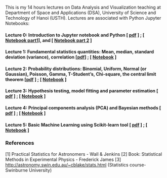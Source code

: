 
This is my 14 hours lectures on Data Analysis and Visualization teaching at Department of Space and Applications (DSA), University of Science and Technology of Hanoi (USTH). Lectures are associated with Python Jupyter Notebooks:



#### Lecture 0: Introduction to Jupyter notebook and Python [ [pdf](https://github.com/hoangducthuong/DataAnalysis_Visualization/blob/main/Lec0_Intro_Notebook_and_Python.pdf) ] ; [ [Notebook part1](https://github.com/hoangducthuong/DataAnalysis_Visualization/blob/f7c773bab1f58a1362bca02636a4324651cdc2da/Lec0_Intro_Notebook_and_Python_part1.ipynb)], and [ [Notebook part 2](https://github.com/hoangducthuong/DataAnalysis_Visualization/blob/f7c773bab1f58a1362bca02636a4324651cdc2da/Lec0_Intro_Notebook_and_Python_part2.ipynb) ]



#### Lecture 1: Fundamental statistics quantities: Mean, median, standard deviation (variance), correlation [[pdf](https://github.com/hoangducthuong/DataAnalysis_Visualization/blob/main/Lec1_statistics.pdf)] ; [ [Notebook](https://github.com/hoangducthuong/DataAnalysis_Visualization/blob/f7c773bab1f58a1362bca02636a4324651cdc2da/Lec1_statistics.ipynb) ]



#### Lecture 2: Probability distributions: Binomial, Uniform, Normal (or Gaussian), Poisson, Gamma, T-Student’s, Chi-square, the central limit theorem [[pdf](https://github.com/hoangducthuong/DataAnalysis_Visualization/blob/main/Lec2_probability.pdf) ] ; [ [Notebook](https://github.com/hoangducthuong/DataAnalysis_Visualization/blob/f7c773bab1f58a1362bca02636a4324651cdc2da/Lec2_probability.ipynb) ]



#### Lecture 3: Hypothesis testing, model fitting and parameter estimation [ [pdf](https://github.com/hoangducthuong/DataAnalysis_Visualization/blob/main/Lec3_test_fit.pdf) ] ; [ [Notebook](https://github.com/hoangducthuong/DataAnalysis_Visualization/blob/f7c773bab1f58a1362bca02636a4324651cdc2da/Lec3_test_fit.ipynb) ]



#### Lecture 4: Principal components analysis (PCA) and Bayesian methods [ [pdf](https://github.com/hoangducthuong/DataAnalysis_Visualization/blob/main/Lec4_PCA_Bayesian.pdf) ] ; [ [Notebook](https://github.com/hoangducthuong/DataAnalysis_Visualization/blob/f7c773bab1f58a1362bca02636a4324651cdc2da/Lec4_PCA_Bayesian.ipynb) ]



#### Lecture 5: Basic Machine Learning using Scikit-learn tool [ [pdf](https://github.com/hoangducthuong/DataAnalysis_Visualization/blob/main/Lec5_Basic_Machine_Learning.pdf) ] ; [ [Notebook](https://github.com/hoangducthuong/DataAnalysis_Visualization/blob/f7c773bab1f58a1362bca02636a4324651cdc2da/Lec5_basic_MachineLearning.ipynb) ]



### References

[1] Practical Statistics for Astronomers - Wall & Jenkins
[2] Book: Statistical Methods in Experimental Physics - Frederick James
[3] http://astronomy.swin.edu.au/~cblake/stats.html (Statistics course-Swinburne University)
